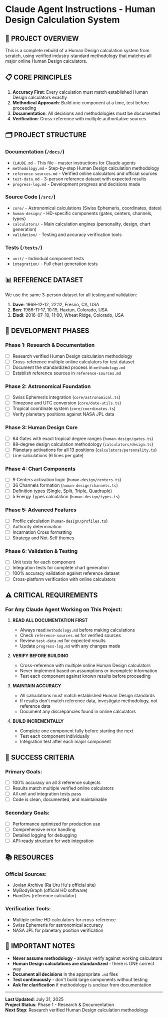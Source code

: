 # Claude Agent Instructions - Human Design Calculation System

## 🎯 **PROJECT OVERVIEW**
This is a complete rebuild of a Human Design calculation system from scratch, using verified industry-standard methodology that matches all major online Human Design calculators.

## 📋 **CORE PRINCIPLES**
1. **Accuracy First**: Every calculation must match established Human Design calculators exactly
2. **Methodical Approach**: Build one component at a time, test before proceeding
3. **Documentation**: All decisions and methodologies must be documented
4. **Verification**: Cross-reference with multiple authoritative sources

## 🗂️ **PROJECT STRUCTURE**

### **Documentation (`/docs/`)**
- `CLAUDE.md` - This file - master instructions for Claude agents
- `methodology.md` - Step-by-step Human Design calculation methodology  
- `reference-sources.md` - Verified online calculators and official sources
- `test-data.md` - 3-person reference dataset with expected results
- `progress-log.md` - Development progress and decisions made

### **Source Code (`/src/`)**
- `core/` - Astronomical calculations (Swiss Ephemeris, coordinates, dates)
- `human-design/` - HD-specific components (gates, centers, channels, types)
- `calculators/` - Main calculation engines (personality, design, chart generation)
- `validation/` - Testing and accuracy verification tools

### **Tests (`/tests/`)**
- `unit/` - Individual component tests
- `integration/` - Full chart generation tests

## 📊 **REFERENCE DATASET**
We use the same 3-person dataset for all testing and validation:

1. **Dave**: 1969-12-12, 22:12, Fresno, CA, USA
2. **Ben**: 1986-11-17, 10:19, Haxtun, Colorado, USA  
3. **Elodi**: 2016-07-10, 11:00, Wheat Ridge, Colorado, USA

## 🔧 **DEVELOPMENT PHASES**

### **Phase 1: Research & Documentation**
- [ ] Research verified Human Design calculation methodology
- [ ] Cross-reference multiple online calculators for test dataset
- [ ] Document the standardized process in `methodology.md`
- [ ] Establish reference sources in `reference-sources.md`

### **Phase 2: Astronomical Foundation**
- [ ] Swiss Ephemeris integration (`core/astronomical.ts`)
- [ ] Timezone and UTC conversion (`core/date-utils.ts`)
- [ ] Tropical coordinate system (`core/coordinates.ts`)
- [ ] Verify planetary positions against NASA JPL data

### **Phase 3: Human Design Core**
- [ ] 64 Gates with exact tropical degree ranges (`human-design/gates.ts`)
- [ ] 88-degree design calculation methodology (`calculators/design.ts`)
- [ ] Planetary activations for all 13 positions (`calculators/personality.ts`)
- [ ] Line calculations (6 lines per gate)

### **Phase 4: Chart Components**
- [ ] 9 Centers activation logic (`human-design/centers.ts`)
- [ ] 36 Channels formation (`human-design/channels.ts`)
- [ ] Definition types (Single, Split, Triple, Quadruple)
- [ ] 5 Energy Types calculation (`human-design/types.ts`)

### **Phase 5: Advanced Features**
- [ ] Profile calculation (`human-design/profiles.ts`)
- [ ] Authority determination
- [ ] Incarnation Cross formatting
- [ ] Strategy and Not-Self themes

### **Phase 6: Validation & Testing**
- [ ] Unit tests for each component
- [ ] Integration tests for complete chart generation
- [ ] 100% accuracy validation against reference dataset
- [ ] Cross-platform verification with online calculators

## ⚠️ **CRITICAL REQUIREMENTS**

### **For Any Claude Agent Working on This Project:**

1. **READ ALL DOCUMENTATION FIRST**
   - Always read `methodology.md` before making calculations
   - Check `reference-sources.md` for verified sources
   - Review `test-data.md` for expected results
   - Update `progress-log.md` with any changes made

2. **VERIFY BEFORE BUILDING**
   - Cross-reference with multiple online Human Design calculators
   - Never implement based on assumptions or incomplete information
   - Test each component against known results before proceeding

3. **MAINTAIN ACCURACY**
   - All calculations must match established Human Design standards
   - If results don't match reference data, investigate methodology, not reference data
   - Document any discrepancies found in online calculators

4. **BUILD INCREMENTALLY**
   - Complete one component fully before starting the next
   - Test each component individually
   - Integration test after each major component

## 🎯 **SUCCESS CRITERIA**

### **Primary Goals:**
- [ ] 100% accuracy on all 3 reference subjects
- [ ] Results match multiple verified online calculators
- [ ] All unit and integration tests pass
- [ ] Code is clean, documented, and maintainable

### **Secondary Goals:**
- [ ] Performance optimized for production use
- [ ] Comprehensive error handling
- [ ] Detailed logging for debugging
- [ ] API-ready structure for web integration

## 📚 **RESOURCES**

### **Official Sources:**
- Jovian Archive (Ra Uru Hu's official site)
- MyBodyGraph (official HD software)
- HumDes (reference calculator)

### **Verification Tools:**
- Multiple online HD calculators for cross-reference
- Swiss Ephemeris for astronomical accuracy
- NASA JPL for planetary position verification

## 🚨 **IMPORTANT NOTES**

- **Never assume methodology** - always verify against working calculators
- **Human Design calculations are standardized** - there is ONE correct way
- **Document all decisions** in the appropriate `.md` files
- **Test continuously** - don't build large components without testing
- **Ask for clarification** if methodology is unclear from documentation

---

**Last Updated**: July 31, 2025  
**Project Status**: Phase 1 - Research & Documentation  
**Next Step**: Research verified Human Design calculation methodology